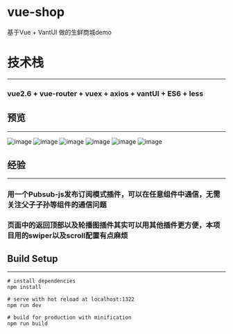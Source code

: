 # vue-shop
基于Vue + VantUI  做的生鲜商城demo

# 技术栈
***
### vue2.6 + vue-router + vuex + axios + vantUI + ES6 + less

## 预览
***
![image](https://github.com/bhb603552916/vue-shop/blob/master/screenshot/1.png)
![image](https://github.com/bhb603552916/vue-shop/blfaob/master/screenshot/2.png)
![image](https://github.com/bhb603552916/vue-shop/blob/master/screenshot/3.png)
![image](https://github.com/bhb603552916/vue-shop/blob/master/screenshot/4.png)
![image](https://github.com/bhb603552916/vue-shop/blob/master/screenshot/5.png)
![image](https://github.com/bhb603552916/vue-shop/blob/master/screenshot/6.png)

## 经验
***
### 用一个Pubsub-js发布订阅模式插件，可以在任意组件中通信，无需关注父子子孙等组件的通信问题
### 页面中的返回顶部以及轮播图插件其实可以用其他插件更方便，本项目用的swiper以及scroll配置有点麻烦

## Build Setup
***
```
# install dependencies
npm install

# serve with hot reload at localhost:1322
npm run dev

# build for production with minification
npm run build
```

